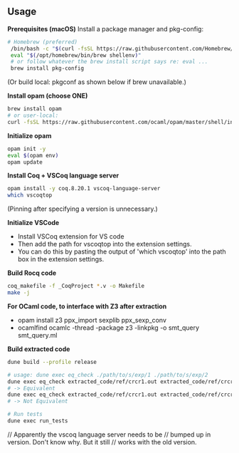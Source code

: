 ## Usage

**Prerequisites (macOS)**
Install a package manager and pkg-config:
```bash
# Homebrew (preferred)
 /bin/bash -c "$(curl -fsSL https://raw.githubusercontent.com/Homebrew/install/HEAD/install.sh)"
 eval "$(/opt/homebrew/bin/brew shellenv)" 
 # or follow whatever the brew install script says re: eval ...
 brew install pkg-config
```
(Or build local: pkgconf as shown below if brew unavailable.)

**Install opam (choose ONE)**
```bash
brew install opam
# or user-local:
curl -fsSL https://raw.githubusercontent.com/ocaml/opam/master/shell/install.sh | sh -s -- --prefix="$HOME/.local"
```

**Initialize opam**
```bash
opam init -y
eval $(opam env)
opam update
```

**Install Coq + VSCoq language server**
```bash
opam install -y coq.8.20.1 vscoq-language-server
which vscoqtop
```
(Pinning after specifying a version is unnecessary.)

**Initialize VSCode**
* Install VSCoq extension for VS code
* Then add the path for vscoqtop into the extension settings.
* You can do this by pasting the output of 'which vscoqtop' into the path box in the extension settings.

**Build Rocq code**
```bash
coq_makefile -f _CoqProject *.v -o Makefile
make -j
```

**For OCaml code, to interface with Z3 after extraction**
* opam install z3 ppx_import sexplib ppx_sexp_conv
* ocamlfind ocamlc -thread -package z3 -linkpkg -o smt_query smt_query.ml

**Build extracted code**
```bash
dune build --profile release

# usage: dune exec eq_check ./path/to/s/exp/1 ./path/to/s/exp/2
dune exec eq_check extracted_code/ref/crcr1.out extracted_code/ref/crcr1.out
# -> Equivalent
dune exec eq_check extracted_code/ref/crcr1.out extracted_code/ref/crcr2.out
# -> Not Equivalent

# Run tests
dune exec run_tests
```


// Apparently the vscoq language server needs to be
// bumped up in version. Don't know why. But it still 
// works with the old version.
